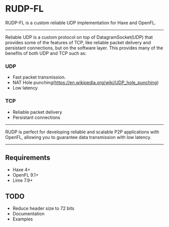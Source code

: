 # RUDP-FL
 RUDP-FL is a custom reliable UDP implementation for Haxe and OpenFL.

----------------------

Reliable UDP is a custom protocol on top of DatagramSocket(UDP) that provides some of the features of TCP, like reliable packet delivery and persistant connections, but on the software layer. This provides many of the benefits of both UDP and TCP such as:

### UDP 
- Fast packet transmission.
- NAT Hole punching(https://en.wikipedia.org/wiki/UDP_hole_punching)
- Low latency

### TCP
- Reliable packet delivery
- Persistant connections

----------------------

RUDP is perfect for developing reliable and scalable P2P applications with OpenFL, allowing you to guarantee data transmission with low latency.

---------------------

## Requirements
- Haxe 4+
- OpenFL 9.1+
- Lime 7.9+

## TODO
- Reduce header size to 72 bits
- Documentation
- Examples

